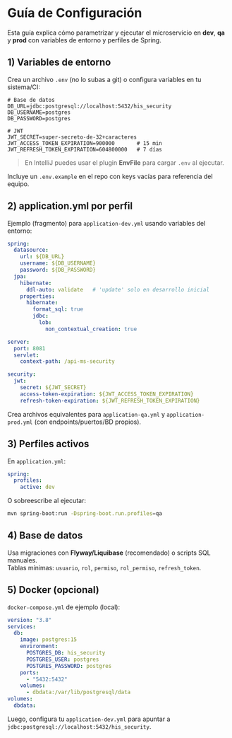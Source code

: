 # Guía de Configuración

Esta guía explica cómo parametrizar y ejecutar el microservicio en **dev**, **qa** y **prod** con variables de entorno y perfiles de Spring.

## 1) Variables de entorno

Crea un archivo `.env` (no lo subas a git) o configura variables en tu sistema/CI:

```
# Base de datos
DB_URL=jdbc:postgresql://localhost:5432/his_security
DB_USERNAME=postgres
DB_PASSWORD=postgres

# JWT
JWT_SECRET=super-secreto-de-32+caracteres
JWT_ACCESS_TOKEN_EXPIRATION=900000       # 15 min
JWT_REFRESH_TOKEN_EXPIRATION=604800000   # 7 días
```

> En IntelliJ puedes usar el plugin **EnvFile** para cargar `.env` al ejecutar.

Incluye un `.env.example` en el repo con keys vacías para referencia del equipo.

## 2) application.yml por perfil

Ejemplo (fragmento) para `application-dev.yml` usando variables del entorno:

```yaml
spring:
  datasource:
    url: ${DB_URL}
    username: ${DB_USERNAME}
    password: ${DB_PASSWORD}
  jpa:
    hibernate:
      ddl-auto: validate   # 'update' solo en desarrollo inicial
    properties:
      hibernate:
        format_sql: true
        jdbc:
          lob:
            non_contextual_creation: true

server:
  port: 8081
  servlet:
    context-path: /api-ms-security

security:
  jwt:
    secret: ${JWT_SECRET}
    access-token-expiration: ${JWT_ACCESS_TOKEN_EXPIRATION}
    refresh-token-expiration: ${JWT_REFRESH_TOKEN_EXPIRATION}
```

Crea archivos equivalentes para `application-qa.yml` y `application-prod.yml` (con endpoints/puertos/BD propios).

## 3) Perfiles activos

En `application.yml`:
```yaml
spring:
  profiles:
    active: dev
```
O sobreescribe al ejecutar:
```bash
mvn spring-boot:run -Dspring-boot.run.profiles=qa
```

## 4) Base de datos

Usa migraciones con **Flyway/Liquibase** (recomendado) o scripts SQL manuales.  
Tablas mínimas: `usuario`, `rol`, `permiso`, `rol_permiso`, `refresh_token`.

## 5) Docker (opcional)

`docker-compose.yml` de ejemplo (local):

```yaml
version: "3.8"
services:
  db:
    image: postgres:15
    environment:
      POSTGRES_DB: his_security
      POSTGRES_USER: postgres
      POSTGRES_PASSWORD: postgres
    ports:
      - "5432:5432"
    volumes:
      - dbdata:/var/lib/postgresql/data
volumes:
  dbdata:
```

Luego, configura tu `application-dev.yml` para apuntar a `jdbc:postgresql://localhost:5432/his_security`.